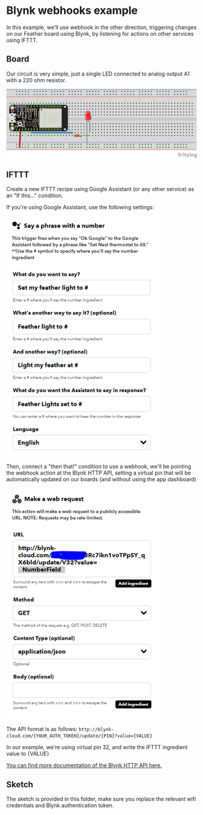 # Blynk webhooks example

In this example, we'll use webhook in the other direction, triggering changes on our Feather board using Blynk, by listening for actions on other services using IFTTT.

## Board

Our circuit is very simple, just a single LED connected to analog output A1 with a 220 ohm resistor.

![circuit](https://github.com/BarakChamo/SVA-Smart-Objects/blob/main/w4-connect-all-the-things/Untitled%20Sketch%202_bb.png)

## IFTTT

Create a new IFTTT recipe using Google Assistant (or any other service) as an "If this..." condition.

If you're using Google Assistant, use the following settings:

![GA](https://github.com/BarakChamo/SVA-Smart-Objects/blob/main/w4-connect-all-the-things/Capture.2.PNG)

Then, connect a "then that!" condition to use a webhook, we'll be pointing the webhook action at the Blynk HTTP API, setting a virtual pin 
that will be automatically updated on our boards (and without using the app dashboard)

![webhook](https://github.com/BarakChamo/SVA-Smart-Objects/blob/main/w4-connect-all-the-things/Capture.PNG)

The API format is as follows:
`http://blynk-cloud.com/{YOUR_AUTH_TOKEN}/update/{PIN}?value={VALUE}`

In our example, we're using virtual pin 32, and write the IFTTT ingredient value to {VALUE}

[You can find more documentation of the Blynk HTTP API here.](https://blynkapi.docs.apiary.io/#)

## Sketch

The sketch is provided in this folder, make sure you replace the relevant wifi credentials and Blynk authentication token.
